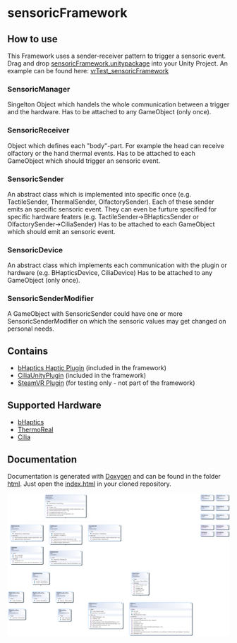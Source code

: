 # sensoricFramework

## How to use
This Framework uses a sender-receiver pattern to trigger a sensoric event.
Drag and drop [sensoricFramework.unitypackage](/sensoricFramework.unitypackage) into your Unity Project.
An example can be found here: [vrTest_sensoricFramework](https://github.com/Ultimatonium/vrTest_sensoricFramework)

### SensoricManager
Singelton Object which handels the whole communication between a trigger and the hardware.
Has to be attached to any GameObject (only once).

### SensoricReceiver
Object which defines each "body"-part. For example the head can receive olfactory or the hand thermal events.
Has to be attached to each GameObject which should trigger an sensoric event.

### SensoricSender
An abstract class which is implemented into specific once (e.g. TactileSender, ThermalSender, OlfactorySender). Each of these sender emits an specific sensoric event. 
They can even be furture specified for specific hardware featers (e.g. TactileSender->BHapticsSender or OlfactorySender->CiliaSender)
Has to be attached to each GameObject which should emit an sensoric event.

### SensoricDevice
An abstract class which implements each communication with the plugin or hardware (e.g. BHapticsDevice, CiliaDevice)
Has to be attached to any GameObject (only once).

### SensoricSenderModifier
A GameObject with SensoricSender could have one or more SensoricSenderModifier on which the sensoric values may get changed on personal needs.

## Contains
* [bHaptics Haptic Plugin](https://assetstore.unity.com/packages/tools/integration/bhaptics-haptic-plugin-76647) (included in the framework)
* [CiliaUnityPlugin](https://hapticsol.com/software) (included in the framework)
* [SteamVR Plugin](https://assetstore.unity.com/packages/tools/integration/steamvr-plugin-32647) (for testing only - not part of the framework)

## Supported Hardware
* [bHaptics](https://www.bhaptics.com/)
* [ThermoReal](http://thermoreal.com/)
* [Cilia](https://hapticsol.com/)

## Documentation
Documentation is generated with [Doxygen](https://www.doxygen.nl/index.html) and can be found in the folder [html](/html). Just open the [index.html](/html/index.html) in your cloned repository.

![class diagram](/sensoricFramework/Assets/sensoricFramework/sensoricFramework.png)

